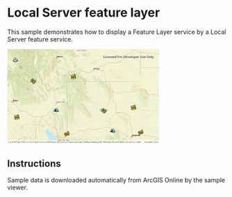 # Local Server feature layer

This sample demonstrates how to display a Feature Layer service by a Local Server feature service.

<img src="LocalServerFeatureLayer.jpg" width="350"/>

## Instructions

Sample data is downloaded automatically from ArcGIS Online by the sample viewer.
